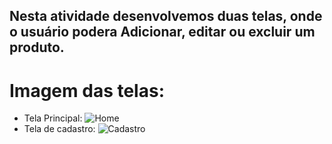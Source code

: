 ## Nesta atividade desenvolvemos duas telas, onde o usuário podera Adicionar, editar ou excluir um produto.

# Imagem das telas:
- Tela Principal: ![Home](https://github.com/user-attachments/assets/63e73784-7c66-4093-8020-3263276017db)
- Tela de cadastro:
![Cadastro](https://github.com/user-attachments/assets/46a0d504-db39-4444-a61d-149729306c38)

